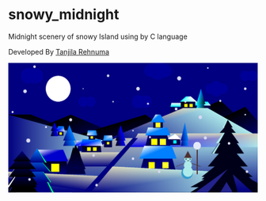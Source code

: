 # snowy_midnight
Midnight scenery of snowy Island using by C language


Developed By [Tanjila Rehnuma](mailto:tanjilarehnuma0@gmail.com)

![Alt text](snowy_midnight.PNG?raw=true "Title")